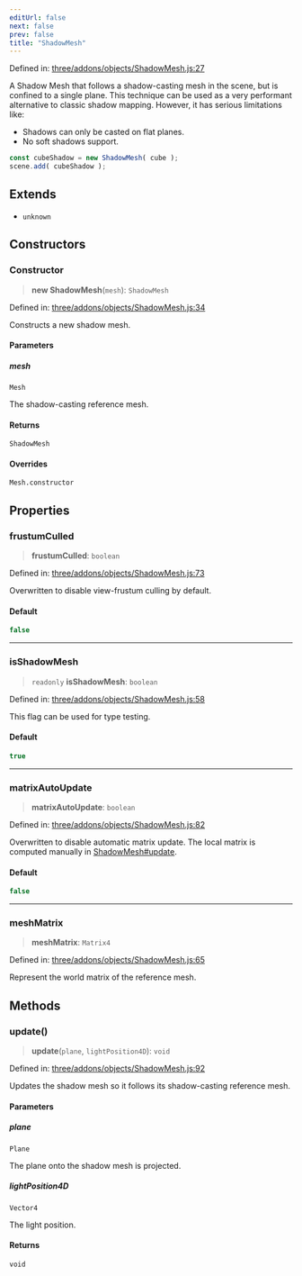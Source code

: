 ```yaml
---
editUrl: false
next: false
prev: false
title: "ShadowMesh"
---
```


Defined in: [three/addons/objects/ShadowMesh.js:27](https://github.com/DefinitelyMaybe/three-i18n/blob/fa57b79433d1c349ffb23a78727299c8d4190136/three/addons/objects/ShadowMesh.js#L27)

A Shadow Mesh that follows a shadow-casting mesh in the scene,
but is confined to a single plane. This technique can be used as
a very performant alternative to classic shadow mapping. However,
it has serious limitations like:

- Shadows can only be casted on flat planes.
- No soft shadows support.

```js
const cubeShadow = new ShadowMesh( cube );
scene.add( cubeShadow );
```

## Extends

- `unknown`

## Constructors

### Constructor

> **new ShadowMesh**(`mesh`): `ShadowMesh`

Defined in: [three/addons/objects/ShadowMesh.js:34](https://github.com/DefinitelyMaybe/three-i18n/blob/fa57b79433d1c349ffb23a78727299c8d4190136/three/addons/objects/ShadowMesh.js#L34)

Constructs a new shadow mesh.

#### Parameters

##### mesh

`Mesh`

The shadow-casting reference mesh.

#### Returns

`ShadowMesh`

#### Overrides

`Mesh.constructor`

## Properties

### frustumCulled

> **frustumCulled**: `boolean`

Defined in: [three/addons/objects/ShadowMesh.js:73](https://github.com/DefinitelyMaybe/three-i18n/blob/fa57b79433d1c349ffb23a78727299c8d4190136/three/addons/objects/ShadowMesh.js#L73)

Overwritten to disable view-frustum culling by default.

#### Default

```ts
false
```

***

### isShadowMesh

> `readonly` **isShadowMesh**: `boolean`

Defined in: [three/addons/objects/ShadowMesh.js:58](https://github.com/DefinitelyMaybe/three-i18n/blob/fa57b79433d1c349ffb23a78727299c8d4190136/three/addons/objects/ShadowMesh.js#L58)

This flag can be used for type testing.

#### Default

```ts
true
```

***

### matrixAutoUpdate

> **matrixAutoUpdate**: `boolean`

Defined in: [three/addons/objects/ShadowMesh.js:82](https://github.com/DefinitelyMaybe/three-i18n/blob/fa57b79433d1c349ffb23a78727299c8d4190136/three/addons/objects/ShadowMesh.js#L82)

Overwritten to disable automatic matrix update. The local
matrix is computed manually in [ShadowMesh#update](/addons/classes/shadowmesh/#update).

#### Default

```ts
false
```

***

### meshMatrix

> **meshMatrix**: `Matrix4`

Defined in: [three/addons/objects/ShadowMesh.js:65](https://github.com/DefinitelyMaybe/three-i18n/blob/fa57b79433d1c349ffb23a78727299c8d4190136/three/addons/objects/ShadowMesh.js#L65)

Represent the world matrix of the reference mesh.

## Methods

### update()

> **update**(`plane`, `lightPosition4D`): `void`

Defined in: [three/addons/objects/ShadowMesh.js:92](https://github.com/DefinitelyMaybe/three-i18n/blob/fa57b79433d1c349ffb23a78727299c8d4190136/three/addons/objects/ShadowMesh.js#L92)

Updates the shadow mesh so it follows its shadow-casting reference mesh.

#### Parameters

##### plane

`Plane`

The plane onto the shadow mesh is projected.

##### lightPosition4D

`Vector4`

The light position.

#### Returns

`void`
